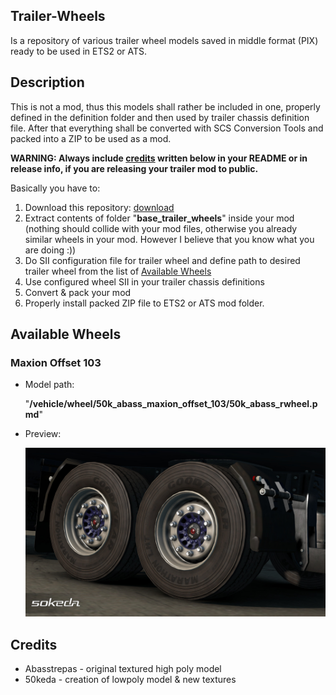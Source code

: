 ## Trailer-Wheels
Is a repository of various trailer wheel models saved in middle format (PIX) ready to be used in ETS2 or ATS.

## Description
This is not a mod, thus this models shall rather be included in one, properly defined in the definition folder and then used by trailer chassis definition file. After that everything shall be converted with SCS Conversion Tools and packed into a ZIP to be used as a mod.

**WARNING: Always include [credits](#credits) written below in your README or in release info, if you are releasing your trailer mod to public.**

Basically you have to:
1. Download this repository: [download](../../archive/master.zip)
2. Extract contents of folder "**base_trailer_wheels**" inside your mod (nothing should collide with your mod files, otherwise you already similar wheels in your mod. However I believe that you know what you are doing :))
3. Do SII configuration file for trailer wheel and define path to desired trailer wheel from the list of [Available Wheels](#available-wheels)
4. Use configured wheel SII in your trailer chassis definitions
5. Convert & pack your mod
6. Properly install packed ZIP file to ETS2 or ATS mod folder.

## Available Wheels
### Maxion Offset 103
* Model path: 
  
  "**/vehicle/wheel/50k_abass_maxion_offset_103/50k_abass_rwheel.pmd**"
  
* Preview:
  
  ![Maxion Offset 103](/preview/maxion_offset_103.jpg)

## Credits
* Abasstrepas - original textured high poly model
* 50keda - creation of lowpoly model & new textures
